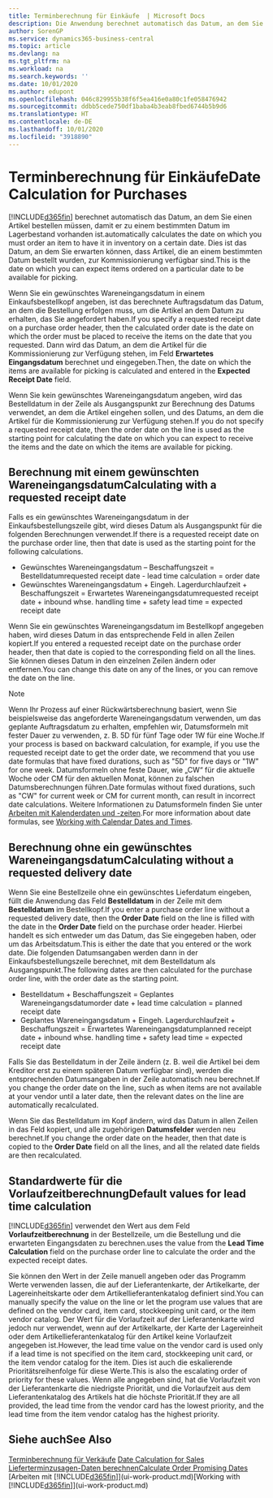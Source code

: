 ```yaml
---
title: Terminberechnung für Einkäufe  | Microsoft Docs
description: Die Anwendung berechnet automatisch das Datum, an dem Sie einen Artikel bestellen müssen, damit er zu einem bestimmten Datum im Lagerbestand vorhanden ist. Dies ist das Datum, an dem Sie erwarten können, dass Artikel, die an einem bestimmten Datum bestellt wurden, zur Kommissionierung verfügbar sind.
author: SorenGP
ms.service: dynamics365-business-central
ms.topic: article
ms.devlang: na
ms.tgt_pltfrm: na
ms.workload: na
ms.search.keywords: ''
ms.date: 10/01/2020
ms.author: edupont
ms.openlocfilehash: 046c829955b38f6f5ea416e0a80c1fe058476942
ms.sourcegitcommit: ddbb5cede750df1baba4b3eab8fbed6744b5b9d6
ms.translationtype: HT
ms.contentlocale: de-DE
ms.lasthandoff: 10/01/2020
ms.locfileid: "3918890"
---
```

# <a name="date-calculation-for-purchases"></a><span data-ttu-id="09823-104">Terminberechnung für Einkäufe</span><span class="sxs-lookup"><span data-stu-id="09823-104">Date Calculation for Purchases</span></span>

[!INCLUDE[d365fin](includes/d365fin_md.md)] <span data-ttu-id="09823-105">berechnet automatisch das Datum, an dem Sie einen Artikel bestellen müssen, damit er zu einem bestimmten Datum im Lagerbestand vorhanden ist.</span><span class="sxs-lookup"><span data-stu-id="09823-105">automatically calculates the date on which you must order an item to have it in inventory on a certain date.</span></span> <span data-ttu-id="09823-106">Dies ist das Datum, an dem Sie erwarten können, dass Artikel, die an einem bestimmten Datum bestellt wurden, zur Kommissionierung verfügbar sind.</span><span class="sxs-lookup"><span data-stu-id="09823-106">This is the date on which you can expect items ordered on a particular date to be available for picking.</span></span>  

<span data-ttu-id="09823-107">Wenn Sie ein gewünschtes Wareneingangsdatum in einem Einkaufsbestellkopf angeben, ist das berechnete Auftragsdatum das Datum, an dem die Bestellung erfolgen muss, um die Artikel an dem Datum zu erhalten, das Sie angefordert haben.</span><span class="sxs-lookup"><span data-stu-id="09823-107">If you specify a requested receipt date on a purchase order header, then the calculated order date is the date on which the order must be placed to receive the items on the date that you requested.</span></span> <span data-ttu-id="09823-108">Dann wird das Datum, an dem die Artikel für die Kommissionierung zur Verfügung stehen, im Feld **Erwartetes Eingangsdatum** berechnet und eingegeben.</span><span class="sxs-lookup"><span data-stu-id="09823-108">Then, the date on which the items are available for picking is calculated and entered in the **Expected Receipt Date** field.</span></span>  

<span data-ttu-id="09823-109">Wenn Sie kein gewünschtes Wareneingangsdatum angeben, wird das Bestelldatum in der Zeile als Ausgangspunkt zur Berechnung des Datums verwendet, an dem die Artikel eingehen sollen, und des Datums, an dem die Artikel für die Kommissionierung zur Verfügung stehen.</span><span class="sxs-lookup"><span data-stu-id="09823-109">If you do not specify a requested receipt date, then the order date on the line is used as the starting point for calculating the date on which you can expect to receive the items and the date on which the items are available for picking.</span></span>  

## <a name="calculating-with-a-requested-receipt-date"></a><span data-ttu-id="09823-110">Berechnung mit einem gewünschten Wareneingangsdatum</span><span class="sxs-lookup"><span data-stu-id="09823-110">Calculating with a requested receipt date</span></span>

<span data-ttu-id="09823-111">Falls es ein gewünschtes Wareneingangsdatum in der Einkaufsbestellungszeile gibt, wird dieses Datum als Ausgangspunkt für die folgenden Berechnungen verwendet.</span><span class="sxs-lookup"><span data-stu-id="09823-111">If there is a requested receipt date on the purchase order line, then that date is used as the starting point for the following calculations.</span></span>  

- <span data-ttu-id="09823-112">Gewünschtes Wareneingangsdatum – Beschaffungszeit = Bestelldatum</span><span class="sxs-lookup"><span data-stu-id="09823-112">requested receipt date - lead time calculation = order date</span></span>  
- <span data-ttu-id="09823-113">Gewünschtes Wareneingangsdatum + Eingeh. Lagerdurchlaufzeit + Beschaffungszeit = Erwartetes Wareneingangsdatum</span><span class="sxs-lookup"><span data-stu-id="09823-113">requested receipt date + inbound whse. handling time + safety lead time = expected receipt date</span></span>  

<span data-ttu-id="09823-114">Wenn Sie ein gewünschtes Wareneingangsdatum im Bestellkopf angegeben haben, wird dieses Datum in das entsprechende Feld in allen Zeilen kopiert.</span><span class="sxs-lookup"><span data-stu-id="09823-114">If you entered a requested receipt date on the purchase order header, then that date is copied to the corresponding field on all the lines.</span></span> <span data-ttu-id="09823-115">Sie können dieses Datum in den einzelnen Zeilen ändern oder entfernen.</span><span class="sxs-lookup"><span data-stu-id="09823-115">You can change this date on any of the lines, or you can remove the date on the line.</span></span>  

> [!NOTE]
> <span data-ttu-id="09823-116">Wenn Ihr Prozess auf einer Rückwärtsberechnung basiert, wenn Sie beispielsweise das angeforderte Wareneingangsdatum verwenden, um das geplante Auftragsdatum zu erhalten, empfehlen wir, Datumsformeln mit fester Dauer zu verwenden, z. B. 5D für fünf Tage oder 1W für eine Woche.</span><span class="sxs-lookup"><span data-stu-id="09823-116">If your process is based on backward calculation, for example, if you use the requested receipt date to get the order date, we recommend that you use date formulas that have fixed durations, such as "5D" for five days or "1W" for one week.</span></span> <span data-ttu-id="09823-117">Datumsformeln ohne feste Dauer, wie „CW“ für die aktuelle Woche oder CM für den aktuellen Monat, können zu falschen Datumsberechnungen führen.</span><span class="sxs-lookup"><span data-stu-id="09823-117">Date formulas without fixed durations, such as "CW" for current week or CM for current month, can result in incorrect date calculations.</span></span> <span data-ttu-id="09823-118">Weitere Informationen zu Datumsformeln finden Sie unter [Arbeiten mit Kalenderdaten und -zeiten](ui-enter-date-ranges.md).</span><span class="sxs-lookup"><span data-stu-id="09823-118">For more information about date formulas, see [Working with Calendar Dates and Times](ui-enter-date-ranges.md).</span></span>

## <a name="calculating-without-a-requested-delivery-date"></a><span data-ttu-id="09823-119">Berechnung ohne ein gewünschtes Wareneingangsdatum</span><span class="sxs-lookup"><span data-stu-id="09823-119">Calculating without a requested delivery date</span></span>

<span data-ttu-id="09823-120">Wenn Sie eine Bestellzeile ohne ein gewünschtes Lieferdatum eingeben, füllt die Anwendung das Feld **Bestelldatum** in der Zeile mit dem **Bestelldatum** im Bestellkopf.</span><span class="sxs-lookup"><span data-stu-id="09823-120">If you enter a purchase order line without a requested delivery date, then the **Order Date** field on the line is filled with the date in the **Order Date** field on the purchase order header.</span></span> <span data-ttu-id="09823-121">Hierbei handelt es sich entweder um das Datum, das Sie eingegeben haben, oder um das Arbeitsdatum.</span><span class="sxs-lookup"><span data-stu-id="09823-121">This is either the date that you entered or the work date.</span></span> <span data-ttu-id="09823-122">Die folgenden Datumsangaben werden dann in der Einkaufsbestellungszeile berechnet, mit dem Bestelldatum als Ausgangspunkt.</span><span class="sxs-lookup"><span data-stu-id="09823-122">The following dates are then calculated for the purchase order line, with the order date as the starting point.</span></span>  

- <span data-ttu-id="09823-123">Bestelldatum + Beschaffungszeit = Geplantes Wareneingangsdatum</span><span class="sxs-lookup"><span data-stu-id="09823-123">order date + lead time calculation = planned receipt date</span></span>  
- <span data-ttu-id="09823-124">Geplantes Wareneingangsdatum + Eingeh. Lagerdurchlaufzeit + Beschaffungszeit = Erwartetes Wareneingangsdatum</span><span class="sxs-lookup"><span data-stu-id="09823-124">planned receipt date + inbound whse. handling time + safety lead time = expected receipt date</span></span>  

<span data-ttu-id="09823-125">Falls Sie das Bestelldatum in der Zeile ändern (z. B. weil die Artikel bei dem Kreditor erst zu einem späteren Datum verfügbar sind), werden die entsprechenden Datumsangaben in der Zeile automatisch neu berechnet.</span><span class="sxs-lookup"><span data-stu-id="09823-125">If you change the order date on the line, such as when items are not available at your vendor until a later date, then the relevant dates on the line are automatically recalculated.</span></span>  

<span data-ttu-id="09823-126">Wenn Sie das Bestelldatum im Kopf ändern, wird das Datum in allen Zeilen in das Feld  kopiert, und alle zugehörigen **Datumsfelder** werden neu berechnet.</span><span class="sxs-lookup"><span data-stu-id="09823-126">If you change the order date on the header, then that date is copied to the **Order Date** field on all the lines, and all the related date fields are then recalculated.</span></span>  

## <a name="default-values-for-lead-time-calculation"></a><span data-ttu-id="09823-127">Standardwerte für die Vorlaufzeitberechnung</span><span class="sxs-lookup"><span data-stu-id="09823-127">Default values for lead time calculation</span></span>

[!INCLUDE[d365fin](includes/d365fin_md.md)] <span data-ttu-id="09823-128">verwendet den Wert aus dem Feld **Vorlaufzeitberechnung** in der Bestellzeile, um die Bestellung und die erwarteten Eingangsdaten zu berechnen.</span><span class="sxs-lookup"><span data-stu-id="09823-128">uses the value from the **Lead Time Calculation** field on the purchase order line to calculate the order and the expected receipt dates.</span></span>  

<span data-ttu-id="09823-129">Sie können den Wert in der Zeile manuell angeben oder das Programm Werte verwenden lassen, die auf der Lieferantenkarte, der Artikelkarte, der Lagereinheitskarte oder dem Artikellieferantenkatalog definiert sind.</span><span class="sxs-lookup"><span data-stu-id="09823-129">You can manually specify the value on the line or let the program use values that are defined on the vendor card, item card, stockkeeping unit card, or the item vendor catalog.</span></span>
<span data-ttu-id="09823-130">Der Wert für die Vorlaufzeit auf der Lieferantenkarte wird jedoch nur verwendet, wenn auf der Artikelkarte, der Karte der Lagereinheit oder dem Artikellieferantenkatalog für den Artikel keine Vorlaufzeit angegeben ist.</span><span class="sxs-lookup"><span data-stu-id="09823-130">However, the lead time value on the vendor card is used only if a lead time is not specified on the item card, stockkeeping unit card, or the item vendor catalog for the item.</span></span> <span data-ttu-id="09823-131">Dies ist auch die eskalierende Prioritätsreihenfolge für diese Werte.</span><span class="sxs-lookup"><span data-stu-id="09823-131">This is also the escalating order of priority for these values.</span></span> <span data-ttu-id="09823-132">Wenn alle angegeben sind, hat die Vorlaufzeit von der Lieferantenkarte die niedrigste Priorität, und die Vorlaufzeit aus dem Lieferantenkatalog des Artikels hat die höchste Priorität.</span><span class="sxs-lookup"><span data-stu-id="09823-132">If they are all provided, the lead time from the vendor card has the lowest priority, and the lead time from the item vendor catalog has the highest priority.</span></span>  

## <a name="see-also"></a><span data-ttu-id="09823-133">Siehe auch</span><span class="sxs-lookup"><span data-stu-id="09823-133">See Also</span></span>

<span data-ttu-id="09823-134">[Terminberechnung für Verkäufe](sales-date-calculation-for-sales.md) </span><span class="sxs-lookup"><span data-stu-id="09823-134">[Date Calculation for Sales](sales-date-calculation-for-sales.md) </span></span>  
[<span data-ttu-id="09823-135">Lieferterminzusagen-Daten berechnen</span><span class="sxs-lookup"><span data-stu-id="09823-135">Calculate Order Promising Dates</span></span>](sales-how-to-calculate-order-promising-dates.md)  
<span data-ttu-id="09823-136">[Arbeiten mit [!INCLUDE[d365fin](includes/d365fin_md.md)]](ui-work-product.md)</span><span class="sxs-lookup"><span data-stu-id="09823-136">[Working with [!INCLUDE[d365fin](includes/d365fin_md.md)]](ui-work-product.md)</span></span>  
